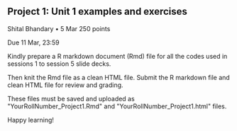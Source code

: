 ## Project 1: Unit 1 examples and exercises
Shital Bhandary
• 5 Mar
250 points

Due 11 Mar, 23:59

Kindly prepare a R markdown document (Rmd) file for all the codes used in sessions 1 to session 5 slide decks.

Then knit the Rmd file as a clean HTML file. Submit the R markdown file and clean HTML file for review and grading.

These files must be saved and uploaded as "YourRollNumber_Project1.Rmd" and "YourRollNumber_Project1.html" files.

Happy learning!